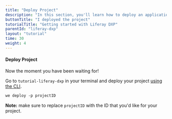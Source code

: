 ```yaml
---
title: "Deploy Project"
description: "In this section, you'll learn how to deploy an application using Liferay DXP."
buttonTitle: "I deployed the project"
tutorialTitle: "Getting started with Liferay DXP"
parentId: "liferay-dxp"
layout: "tutorial"
time: 30
weight: 4
---
```


#### Deploy Project

Now the moment you have been waiting for!

Go to `tutorial-liferay-dxp` in your terminal and deploy your project [using the CLI](/docs/intro/using-the-command-line/).

```xml
we deploy -p projectID
```

**Note:** make sure to replace `projectID` with the ID that you'd like for your project.

